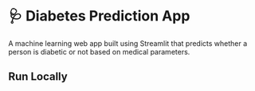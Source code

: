 # 🩺 Diabetes Prediction App
A machine learning web app built using Streamlit that predicts whether a person is diabetic or not based on medical parameters.

## Run Locally
